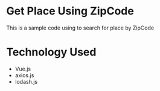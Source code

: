 # Get Place Using ZipCode
This is a sample code using to search for place by ZipCode

# Technology Used
  - Vue.js
  - axios.js
  - lodash.js